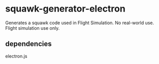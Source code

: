 # squawk-generator-electron
Generates a squawk code used in Flight Simulation. No real-world use. Flight simulation use only.

## dependencies
electron.js
